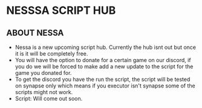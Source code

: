 # NESSSA SCRIPT HUB

## ABOUT NESSA
- Nessa is a new upcoming script hub. Currently the hub isnt out but once it is it will be completely free.
- You will have the option to donate for a certain game on our discord, if you do we will be forced to make add a new update to the script for the game you donated for.
- To get the discord you have the run the script, the script will be tested on synapse only which means if you executor isn't synapse some of the scripts might not work.
- Script: Will come out soon.
